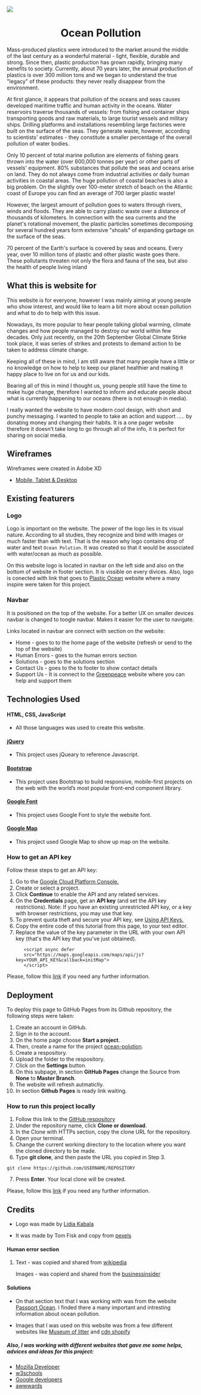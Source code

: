 <img src="https://images.pexels.com/photos/847393/pexels-photo-847393.jpeg?auto=compress&cs=tinysrgb&dpr=3&h=750&w=1260">

<h1 align="center">
  Ocean Pollution
</h1>
Mass-produced plastics were introduced to the market around the middle of the last century as a wonderful material - light, flexible, durable and strong. Since then, plastic production has grown rapidly, bringing many benefits to society. Currently, about 70 years later, the annual production of plastics is over 300 million tons and we began to understand the true "legacy" of these products: they never really disappear from the environment.

At first glance, it appears that pollution of the oceans and seas causes developed maritime traffic and human activity in the oceans. Water reservoirs traverse thousands of vessels: from fishing and container ships transporting goods and raw materials, to large tourist vessels and military ships. Drilling platforms and installations resembling large factories were built on the surface of the seas. They generate waste, however, according to scientists' estimates - they constitute a smaller percentage of the overall pollution of water bodies.

Only 10 percent of total marine pollution are elements of fishing gears thrown into the water (over 600,000 tonnes per year) or other parts of vessels' equipment. 80% substances that pollute the seas and oceans arise on land. They do not always come from industrial activities or daily human activities in coastal areas. The huge pollution of coastal beaches is also a big problem. On the slightly over 100-meter stretch of beach on the Atlantic coast of Europe you can find an average of 700 larger plastic waste!

However, the largest amount of pollution goes to waters through rivers, winds and floods. They are able to carry plastic waste over a distance of thousands of kilometers. In connection with the sea currents and the planet's rotational movement, the plastic particles sometimes decomposing for several hundred years form extensive "shoals" of expanding garbage on the surface of the seas.

70 percent of the Earth's surface is covered by seas and oceans. Every year, over 10 million tons of plastic and other plastic waste goes there. These pollutants threaten not only the flora and fauna of the sea, but also the health of people living inland

## What this is website for
This website is for everyone, however I was mainly aiming at young people who show interest, and would like to learn a bit more about ocean pollution and what to do to help with this issue.

Nowadays, its more popular to hear people talking global warming, climate changes and how people managed to destroy our world within few decades. Only just recently, on the 20th September Global Climate Stirke took place, it was series of strikes and protests to demand action to be taken to address climate change.

Keeping all of these in mind, I am still aware that many people have a little or no knowledge on how to help to keep our planet healthier and making it happy place to live on for us and our kids.

Bearing all of this in mind I thought us, young people still have the time to make huge change, therefore I wanted to inform and educate people about what is currently happening to our oceans (there is not enough in media).

I really wanted the website to have modern cool design, with short and punchy messaging. I wanted to people to take an action and support ….. by donating money and changing their habits. It is a one pager website therefore it doesn’t take long to go through all of the info, it is perfect for sharing on social media.

## Wireframes
 Wireframes were created in Adobe XD
 
- [Mobile, Tablet & Desktop](https://xd.adobe.com/view/e6e325e8-2fad-4ca9-6a47-fd590a592bf0-90d2/?fbclid=IwAR1oKee_rgC9baO4TVcwad_RHA-1aE4-o65CgjkSpcfOmOwYVCVi2G06ZQk&hints=off)

## Existing featurers

### Logo
Logo is important on the website. The power of the logo lies in its visual nature. According to all studies, they recognize and bind with images or much faster than with text. That is the reason why logo contains drop of water and text ```Ocean Polution```. It was created so that it would be associated with water/ocean as much as possible.

On this website logo is located in navbar on the left side and also on the bottom of website in footer section. It is vissible on every divices. Also, logo is conected with link that goes to [Plastic Ocean](https://plasticoceans.org/) website where a many inspire were taken for this project.

### Navbar
It is positioned on the top of the website. For a better UX on smaller devices navbar is changed to toogle navbar. Makes it easier for the user to navigate.

Links located in navbar are connect with section on the website:
- Home - goes to to the home page of the website (refresh or send to the top of the website)
- Human Errors - goes to the human errors section
- Solutions - goes to the solutions section
- Contact Us - goes to the to footer to show contact details
- Support Us - It is connect to the [Greenpeace](https://www.greenpeace.org.uk/challenges/plastic-pollution/) website where you can help and support them


## Technologies Used

#### HTML, CSS, JavaScript
- All those languages was used to create this website.

#### [jQuery](https://jquery.com/)
- This project uses jQueary to reference Javascript.

#### [Bootstrap](https://getbootstrap.com/)
- This project uses Bootstrap to build responsive, mobile-first projects on the web with the world’s most popular front-end component library.

#### [Google Font](https://fonts.google.com)
- This project uses Google Font to style the website font.

#### [Google Map](https://developers.google.com/maps/documentation/javascript/tutorial)
- This project used Google Map to show up map on the website.

### How to get an API key
Follow these steps to get an API key:
   1. Go to the [Google Cloud Platform Console.](https://console.cloud.google.com/google/maps-apis/)
   2. Create or select a project.
   3. Click **Continue** to enable the API and any related services.
   4. On the **Credentials** page, get an **API key** (and set the API key restrictions). Note: If you have an existing         unrestricted API key, or a key with browser restrictions, you may use that key.
   5. To prevent quota theft and secure your API key, see [Using API Keys.](https://cloud.google.com/docs/authentication/api-keys)
   6. Copy the entire code of this tutorial from this page, to your text editor.
   7. Replace the value of the key parameter in the URL with your own API key (that's the API key that you've just obtained).
      ```
         <script async defer
         src="https://maps.googleapis.com/maps/api/js?key=YOUR_API_KEY&callback=initMap">
         </script>
         ```
Please, follow this [link](https://developers.google.com/maps/documentation/javascript/adding-a-google-map) if you need any further information.


## Deployment

To deploy this page to GitHub Pages from its Github repository, the following steps were taken:

1. Create an account in GitHub.
2. Sign in to the account.
3. On the home page choose **Start a project**.
4. Then, create a name for the project [ocean-polution](https://github.com/Michael0812/ocean-pollution).
5. Create a respository.
6. Upload the folder to the respository.
7. Click on the **Settings** button.
8. On this subpage, in section **GitHub Pages** change the Source from **None** to **Master Branch**.
9. The website will refresh autmaticlly.
10. In section **Github Pages** is ready link waiting.

### How to run this project locally

1. Follow this link to the [GitHub respository](https://github.com/Michael0812/ocean-pollution)
2. Under the repository name, click **Clone or download**.
3. In the Clone with HTTPs section, copy the clone URL for the repository. 
4. Open your terminal.
5. Change the current working directory to the location where you want the cloned directory to be made.
6. Type **git clone**, and then paste the URL you copied in Step 3.
```console
git clone https://github.com/USERNAME/REPOSITORY
```
7. Press **Enter**. Your local clone will be created.


Please, follow this [link](https://help.github.com/en/github/creating-cloning-and-archiving-repositories/cloning-a-repository) if you need any further information.

## Credits


 - Logo was made by [Lidia Kabala](https://www.linkedin.com/in/lidia-kabala-3b2036137/)
 
 - It was made by Tom Fisk and copy from [pexels](https://www.pexels.com/video/turtle-underwater-1456996/)
 
#### Human error section
 1. Text - was copied and shared from [wikipedia](https://en.wikipedia.org/wiki/Exxon_Valdez_oil_spill)
 
    Images - was copierd and shared from the [businessinsider](https://www.businessinsider.com/exxon-valdez-spill-other-disasters-contaminated-ocean-2019-3?r=US&IR=T)
    
    
#### Solutions 

 - On that section text that I was working with was from the website [Passport Ocean](https://passportocean.com/2018/10/14/ocean-pollution-solutions/). I finded there a many important and intresting information about ocean pollution.

 - Images that I was used on this website was from a few different websites like [Museum of litter](https://museumoflitter.typepad.com/.a/6a0115701c50aa970b011571213697970b-pi) and [cdn shopify](https://cdn.shopify.com/s/files/1/0024/8787/7745/products/sustainable-tomorrow-cutlery-deep-green-bamboo-set-straw-7134899634289_2000x.jpg?v=1565037443)

##### Also, I was working with different websites that gave me some helps, advices and ideas for this project:
- [Mozilla Developer](https://developer.mozilla.org/en-US/docs/Learn)
- [w3schools](https://www.w3schools.com)
- [Google developers](https://developers.google.com/)
- [awwwards](https://www.awwwards.com)
